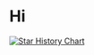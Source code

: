 # Hi

[![Star History Chart](https://api.star-history.com/svg?repos=snwfdhmp/errlog,snwfdhmp/awesome-gpt-prompt-engineering,snwfdhmp/duck&type=Date)](https://star-history.com/#snwfdhmp/errlog&snwfdhmp/awesome-gpt-prompt-engineering&snwfdhmp/duck&Date)